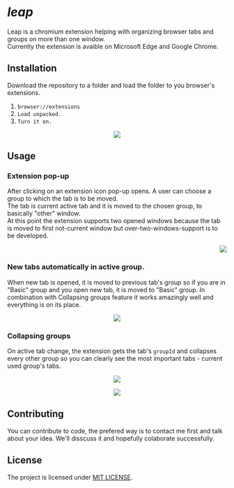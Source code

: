 # *leap*

Leap is a chromium extension helping with organizing browser tabs and groups on more than one window.  
Currently the extension is avaible on Microsoft Edge and Google Chrome.

## Installation

Download the repository to a folder and load the folder to you browser's extensions.  

1. ```browser://extensions```  
2. ```Load unpacked.```  
3. ```Turn it on.```

<p align="center">
  <img src="https://github.com/IgorBia/leap/blob/main/readMeImages/installation.png?raw=true" />
</p>

## Usage

### Extension pop-up  

After clicking on an extension icon pop-up opens. A user can choose a group to which the tab is to be moved.  
The tab is current active tab and it is moved to the chosen group, to basically "other" window.   
At this point the extension supports two opened windows because the tab is moved to first not-current window but over-two-windows-support is to be developed.

<p align="right">
  <img src="https://github.com/IgorBia/leap/blob/main/readMeImages/popup.png?raw=true" />
</p>


### New tabs automatically in active group.

When new tab is opened, it is moved to previous tab's group so if you are in "Basic" group and you open new tab, it is moved to "Basic" group. In combination with Collapsing groups feature it works amazingly well and everything is on its place. 

<p align="center">
  <img src="https://github.com/IgorBia/leap/blob/main/readMeImages/newTab.png?raw=true" />
</p>

### Collapsing groups

On active tab change, the extension gets the tab's ```groupId``` and collapses every other group so you can clearly see the most important tabs - current used group's tabs.

<p align="center">
  <img src="https://github.com/IgorBia/leap/blob/main/readMeImages/screenshot1.png?raw=true" />
</p>

<p align="center">
  <img src="https://github.com/IgorBia/leap/blob/main/readMeImages/screenshot2.png?raw=true" />
</p>

## Contributing

You can contribute to code, the prefered way is to contact me first and talk about your idea. We'll disscuss it and hopefully colaborate successfully.

## License

The project is licensed under [MIT LICENSE](https://en.wikipedia.org/wiki/MIT_License).